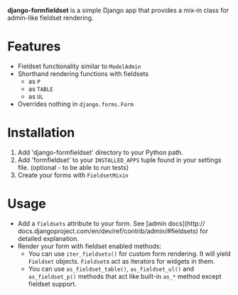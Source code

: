 **django-formfieldset** is a simple Django app that provides a mix-in class
for admin-like fieldset rendering.


Features
========

 * Fieldset functionality similar to `ModelAdmin`
 * Shorthand rendering functions with fieldsets
   * as `P`
   * as `TABLE`
   * as `UL`
 * Overrides nothing in `django.forms.Form`


Installation
============

 1. Add 'django-formfieldset' directory to your Python path.
 2. Add 'formfieldset' to your `INSTALLED_APPS` tuple
    found in your settings file. (optional - to be able to run tests)
 3. Create your forms with `FieldsetMixin`


Usage
=====

 * Add a `fieldsets` attribute to your form. See [admin docs](http://
   docs.djangoproject.com/en/dev/ref/contrib/admin/#fieldsets) for detailed
   explanation.
 * Render your form with fieldset enabled methods:
   * You can use `iter_fieldsets()` for custom form rendering. It will yield
     `Fieldset` objects. `Fieldset`s act as iterators for widgets in them.
   * You can use `as_fieldset_table()`, `as_fieldset_ul()` and
     `as_fieldset_p()` methods that act like built-in `as_*` method except
     fieldset support.
